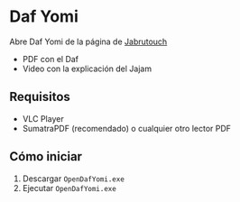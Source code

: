 # Daf Yomi

Abre Daf Yomi de la página de [Jabrutouch](https://www.jabrutouch.com/estudia)
- PDF con el Daf
- Video con la explicación del Jajam

## Requisitos

- VLC Player
- SumatraPDF (recomendado) o cualquier otro lector PDF

## Cómo iniciar

1. Descargar `OpenDafYomi.exe`
2. Ejecutar `OpenDafYomi.exe`